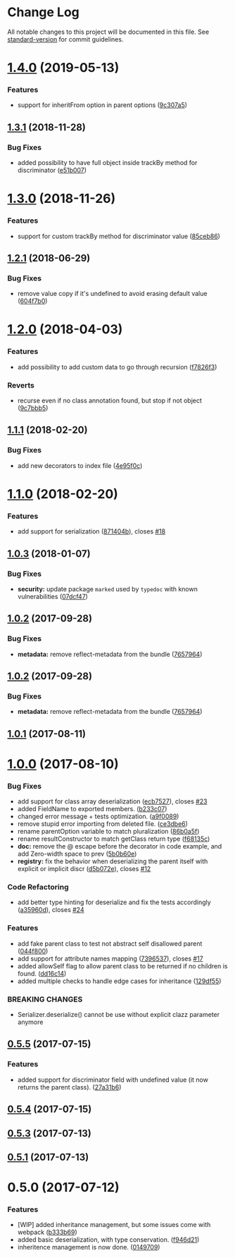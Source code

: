 # Change Log

All notable changes to this project will be documented in this file. See [standard-version](https://github.com/conventional-changelog/standard-version) for commit guidelines.

<a name="1.4.0"></a>
# [1.4.0](https://github.com/kaiu-lab/serializer/compare/v1.3.1...v1.4.0) (2019-05-13)


### Features

* support for inheritFrom option in parent options ([9c307a5](https://github.com/kaiu-lab/serializer/commit/9c307a5))



<a name="1.3.1"></a>
## [1.3.1](https://github.com/kaiu-lab/serializer/compare/v1.3.0...v1.3.1) (2018-11-28)


### Bug Fixes

* added possibility to have full object inside trackBy method for discriminator ([e51b007](https://github.com/kaiu-lab/serializer/commit/e51b007))



<a name="1.3.0"></a>
# [1.3.0](https://github.com/kaiu-lab/serializer/compare/v1.2.1...v1.3.0) (2018-11-26)


### Features

* support for custom trackBy method for discriminator value ([85ceb86](https://github.com/kaiu-lab/serializer/commit/85ceb86))



<a name="1.2.1"></a>
## [1.2.1](https://github.com/kaiu-lab/serializer/compare/v1.2.0...v1.2.1) (2018-06-29)


### Bug Fixes

* remove value copy if it's undefined to avoid erasing default value ([604f7b0](https://github.com/kaiu-lab/serializer/commit/604f7b0))



<a name="1.2.0"></a>
# [1.2.0](https://github.com/kaiu-lab/serializer/compare/v1.1.1...v1.2.0) (2018-04-03)


### Features

* add possibility to add custom data to go through recursion ([f7826f3](https://github.com/kaiu-lab/serializer/commit/f7826f3))


### Reverts

* recurse even if no class annotation found, but stop if not object ([9c7bbb5](https://github.com/kaiu-lab/serializer/commit/9c7bbb5))



<a name="1.1.1"></a>
## [1.1.1](https://github.com/kaiu-lab/serializer/compare/v1.1.0...v1.1.1) (2018-02-20)


### Bug Fixes

* add new decorators to index file ([4e95f0c](https://github.com/kaiu-lab/serializer/commit/4e95f0c))



<a name="1.1.0"></a>
# [1.1.0](https://github.com/kaiu-lab/serializer/compare/v1.0.3...v1.1.0) (2018-02-20)


### Features

* add support for serialization ([871404b](https://github.com/kaiu-lab/serializer/commit/871404b)), closes [#18](https://github.com/kaiu-lab/serializer/issues/18)



<a name="1.0.3"></a>
## [1.0.3](https://github.com/kaiu-lab/serializer/compare/v1.0.2...v1.0.3) (2018-01-07)


### Bug Fixes

* **security:** update package `marked` used by `typedoc` with known vulnerabilities ([07dcf47](https://github.com/kaiu-lab/serializer/commit/07dcf47))



<a name="1.0.2"></a>
## [1.0.2](https://github.com/kaiu-lab/serializer/compare/v1.0.1...v1.0.2) (2017-09-28)


### Bug Fixes

* **metadata:** remove reflect-metadata from the bundle ([7657964](https://github.com/kaiu-lab/serializer/commit/7657964))



<a name="1.0.2"></a>
## [1.0.2](https://github.com/kaiu-lab/serializer/compare/v1.0.1...v1.0.2) (2017-09-28)


### Bug Fixes

* **metadata:** remove reflect-metadata from the bundle ([7657964](https://github.com/kaiu-lab/serializer/commit/7657964))



<a name="1.0.1"></a>
## [1.0.1](https://github.com/kaiu-lab/serializer/compare/v1.0.0...v1.0.1) (2017-08-11)



<a name="1.0.0"></a>
# [1.0.0](https://github.com/kaiu-lab/serializer/compare/v0.5.5...v1.0.0) (2017-08-10)


### Bug Fixes

* add support for class array deserialization ([ecb7527](https://github.com/kaiu-lab/serializer/commit/ecb7527)), closes [#23](https://github.com/kaiu-lab/serializer/issues/23)
* added FieldName to exported members. ([b233c07](https://github.com/kaiu-lab/serializer/commit/b233c07))
* changed error message + tests optimization. ([a9f0089](https://github.com/kaiu-lab/serializer/commit/a9f0089))
* remove stupid error importing from deleted file. ([ce3dbe6](https://github.com/kaiu-lab/serializer/commit/ce3dbe6))
* rename parentOption variable to match pluralization ([86b0a5f](https://github.com/kaiu-lab/serializer/commit/86b0a5f))
* rename resultConstructor to match getClass return type ([f68135c](https://github.com/kaiu-lab/serializer/commit/f68135c))
* **doc:** remove the @ escape before the decorator in code example, and add Zero-width space to prev ([5b0b60e](https://github.com/kaiu-lab/serializer/commit/5b0b60e))
* **registry:** fix the behavior when deserializing the parent itself with explicit or implicit discr ([d5b072e](https://github.com/kaiu-lab/serializer/commit/d5b072e)), closes [#12](https://github.com/kaiu-lab/serializer/issues/12)


### Code Refactoring

* add better type hinting for deserialize and fix the tests accordingly ([a35960d](https://github.com/kaiu-lab/serializer/commit/a35960d)), closes [#24](https://github.com/kaiu-lab/serializer/issues/24)


### Features

* add fake parent class to test not abstract self disallowed parent ([044f800](https://github.com/kaiu-lab/serializer/commit/044f800))
* add support for attribute names mapping ([7396537](https://github.com/kaiu-lab/serializer/commit/7396537)), closes [#17](https://github.com/kaiu-lab/serializer/issues/17)
* added allowSelf flag to allow parent class to be returned if no children is found. ([dd16c14](https://github.com/kaiu-lab/serializer/commit/dd16c14))
* added multiple checks to handle edge cases for inheritance ([129df55](https://github.com/kaiu-lab/serializer/commit/129df55))


### BREAKING CHANGES

* Serializer.deserialize() cannot be use without explicit clazz parameter anymore



<a name="0.5.5"></a>
## [0.5.5](https://github.com/kaiu-io/serializer/compare/v0.5.4...v0.5.5) (2017-07-15)


### Features

* added support for discriminator field with undefined value (it now returns the parent class). ([27a31b6](https://github.com/kaiu-io/serializer/commit/27a31b6))



<a name="0.5.4"></a>
## [0.5.4](https://github.com/kaiu-io/serializer/compare/v0.5.3...v0.5.4) (2017-07-15)



<a name="0.5.3"></a>
## [0.5.3](https://github.com/kaiu-io/serializer/compare/v0.5.0...v0.5.3) (2017-07-13)



<a name="0.5.1"></a>
## [0.5.1](https://github.com/kaiu-io/serializer/compare/v0.5.0...v0.5.1) (2017-07-13)



<a name="0.5.0"></a>
# 0.5.0 (2017-07-12)


### Features

* [WIP] added inheritance management, but some issues come with webpack ([b333b69](https://github.com/kaiu-io/serializer/commit/b333b69))
* added basic deserialization, with type conservation. ([f946d21](https://github.com/kaiu-io/serializer/commit/f946d21))
* inheritence management is now done. ([0149709](https://github.com/kaiu-io/serializer/commit/0149709))
